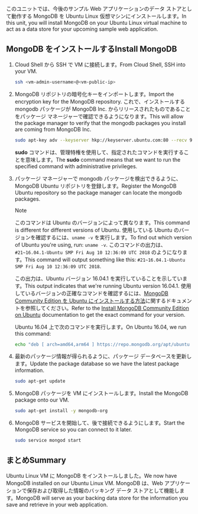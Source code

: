 <span data-ttu-id="3d101-101">このユニットでは、今後のサンプル Web アプリケーションのデータ ストアとして動作する MongoDB を Ubuntu Linux 仮想マシンにインストールします。</span><span class="sxs-lookup"><span data-stu-id="3d101-101">In this unit, you will install MongoDB on your Ubuntu Linux virtual machine to act as a data store for your upcoming sample web application.</span></span>

## <a name="install-mongodb"></a><span data-ttu-id="3d101-102">MongoDB をインストールする</span><span class="sxs-lookup"><span data-stu-id="3d101-102">Install MongoDB</span></span>

1. <span data-ttu-id="3d101-103">Cloud Shell から SSH で VM に接続します。</span><span class="sxs-lookup"><span data-stu-id="3d101-103">From Cloud Shell, SSH into your VM.</span></span>

    ```bash
    ssh <vm-admin-username>@<vm-public-ip>
    ```

1. <span data-ttu-id="3d101-104">MongoDB リポジトリの暗号化キーをインポートします。</span><span class="sxs-lookup"><span data-stu-id="3d101-104">Import the encryption key for the MongoDB repository.</span></span> <span data-ttu-id="3d101-105">これで、インストールする mongodb パッケージが MongoDB Inc. からリリースされたものであることをパッケージ マネージャーで確認できるようになります。</span><span class="sxs-lookup"><span data-stu-id="3d101-105">This will allow the package manager to verify that the mongodb packages you install are coming from MongoDB Inc.</span></span>

    ```bash
    sudo apt-key adv --keyserver hkp://keyserver.ubuntu.com:80 --recv 9DA31620334BD75D9DCB49F368818C72E52529D4
    ```

    <span data-ttu-id="3d101-106">**sudo** コマンドは、管理特権を使用して、指定されたコマンドを実行することを意味します。</span><span class="sxs-lookup"><span data-stu-id="3d101-106">The **sudo** command means that we want to run the specified command with administrative privileges.</span></span>

1. <span data-ttu-id="3d101-107">パッケージ マネージャーで mongodb パッケージを検出できるように、MongoDB Ubuntu リポジトリを登録します。</span><span class="sxs-lookup"><span data-stu-id="3d101-107">Register the MongoDB Ubuntu repository so the package manager can locate the mongodb packages.</span></span>

    > [!NOTE]
    > <span data-ttu-id="3d101-108">このコマンドは Ubuntu のバージョンによって異なります。</span><span class="sxs-lookup"><span data-stu-id="3d101-108">This command is different for different versions of Ubuntu.</span></span> <span data-ttu-id="3d101-109">使用している Ubuntu のバージョンを確認するには、`uname -v` を実行します。</span><span class="sxs-lookup"><span data-stu-id="3d101-109">To find out which version of Ubuntu you're using, run: `uname -v`.</span></span>
    > <span data-ttu-id="3d101-110">このコマンドの出力は、`#21~16.04.1-Ubuntu SMP Fri Aug 10 12:36:09 UTC 2018` のようになります。</span><span class="sxs-lookup"><span data-stu-id="3d101-110">This command will output something like this: `#21~16.04.1-Ubuntu SMP Fri Aug 10 12:36:09 UTC 2018`.</span></span>
    >
    > <span data-ttu-id="3d101-111">この出力は、Ubuntu バージョン 16.04.1 を実行していることを示しています。</span><span class="sxs-lookup"><span data-stu-id="3d101-111">This output indicates that we're running Ubuntu version 16.04.1.</span></span>
    > <span data-ttu-id="3d101-112">使用しているバージョンの正確なコマンドを確認するには、[MongoDB Community Edition を Ubuntu にインストールする方法](https://docs.mongodb.com/manual/tutorial/install-mongodb-on-ubuntu/)に関するドキュメントを参照してください。</span><span class="sxs-lookup"><span data-stu-id="3d101-112">Refer to the [Install MongoDB Community Edition on Ubuntu](https://docs.mongodb.com/manual/tutorial/install-mongodb-on-ubuntu/) documentation to get the exact command for your version.</span></span>

    <span data-ttu-id="3d101-113">Ubuntu 16.04 上で次のコマンドを実行します。</span><span class="sxs-lookup"><span data-stu-id="3d101-113">On Ubuntu 16.04, we run this command:</span></span>

    ```bash
    echo "deb [ arch=amd64,arm64 ] https://repo.mongodb.org/apt/ubuntu xenial/mongodb-org/4.0 multiverse" | sudo tee /etc/apt/sources.list.d/mongodb-org-4.0.list
    ```

1. <span data-ttu-id="3d101-114">最新のパッケージ情報が得られるように、パッケージ データベースを更新します。</span><span class="sxs-lookup"><span data-stu-id="3d101-114">Update the package database so we have the latest package information.</span></span>

    ```bash
    sudo apt-get update
    ```

1. <span data-ttu-id="3d101-115">MongoDB パッケージを VM にインストールします。</span><span class="sxs-lookup"><span data-stu-id="3d101-115">Install the MongoDB package onto our VM.</span></span>

    ```bash
    sudo apt-get install -y mongodb-org
    ```

1. <span data-ttu-id="3d101-116">MongoDB サービスを開始して、後で接続できるようにします。</span><span class="sxs-lookup"><span data-stu-id="3d101-116">Start the MongoDB service so you can connect to it later.</span></span>

    ```bash
    sudo service mongod start
    ```

## <a name="summary"></a><span data-ttu-id="3d101-117">まとめ</span><span class="sxs-lookup"><span data-stu-id="3d101-117">Summary</span></span>

<span data-ttu-id="3d101-118">Ubuntu Linux VM に MongoDB をインストールしました。</span><span class="sxs-lookup"><span data-stu-id="3d101-118">We now have MongoDB installed on our Ubuntu Linux VM.</span></span> <span data-ttu-id="3d101-119">MongoDB は、Web アプリケーションで保存および取得した情報のバッキング データ ストアとして機能します。</span><span class="sxs-lookup"><span data-stu-id="3d101-119">MongoDB will serve as your backing data store for the information you save and retrieve in your web application.</span></span>